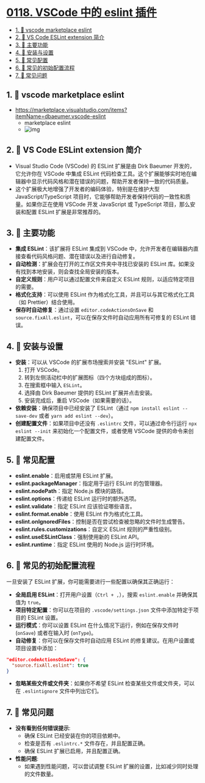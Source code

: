 # [0118. VSCode 中的 eslint 插件](https://github.com/Tdahuyou/TNotes.javascript/tree/main/notes/0118.%20VSCode%20%E4%B8%AD%E7%9A%84%20eslint%20%E6%8F%92%E4%BB%B6)

<!-- region:toc -->

- [1. 🔗 vscode marketplace eslint](#1--vscode-marketplace-eslint)
- [2. 📒 VS Code ESLint extension 简介](#2--vs-code-eslint-extension-简介)
- [3. 📒 主要功能](#3--主要功能)
- [4. 📒 安装与设置](#4--安装与设置)
- [5. 📒 常见配置](#5--常见配置)
- [6. 📒 常见的初始配置流程](#6--常见的初始配置流程)
- [7. 📒 常见问题](#7--常见问题)

<!-- endregion:toc -->

## 1. 🔗 vscode marketplace eslint

- https://marketplace.visualstudio.com/items?itemName=dbaeumer.vscode-eslint
  - marketplace eslint
  - ![img](https://cdn.jsdelivr.net/gh/tnotesjs/imgs@main/2024-09-29-11-07-20.png)

## 2. 📒 VS Code ESLint extension 简介

- Visual Studio Code (VSCode) 的 ESLint 扩展是由 Dirk Baeumer 开发的，它允许你在 VSCode 中集成 ESLint 代码检查工具。这个扩展能够实时地在编辑器中显示代码风格和潜在错误的问题，帮助开发者保持一致的代码质量。
- 这个扩展极大地增强了开发者的编码体验，特别是在维护大型 JavaScript/TypeScript 项目时，它能够帮助开发者保持代码的一致性和质量。如果你正在使用 VSCode 开发 JavaScript 或 TypeScript 项目，那么安装和配置 ESLint 扩展是非常推荐的。

## 3. 📒 主要功能

- **集成 ESLint**：该扩展将 ESLint 集成到 VSCode 中，允许开发者在编辑器内直接查看代码风格问题、潜在错误以及进行自动修复。
- **自动检测**：扩展会在打开的工作区文件夹中寻找已安装的 ESLint 库。如果没有找到本地安装，则会查找全局安装的版本。
- **自定义规则**：用户可以通过配置文件来自定义 ESLint 规则，以适应特定项目的需要。
- **格式化支持**：可以使用 ESLint 作为格式化工具，并且可以与其它格式化工具（如 Prettier）结合使用。
- **保存时自动修复**：通过设置 `editor.codeActionsOnSave` 和 `source.fixAll.eslint`，可以在保存文件时自动应用所有可修复的 ESLint 错误。

## 4. 📒 安装与设置

- **安装**：可以从 VSCode 的扩展市场搜索并安装 "ESLint" 扩展。
  1. 打开 VSCode。
  2. 转到左侧活动栏中的扩展图标（四个方块组成的图标）。
  3. 在搜索框中输入 `ESLint`。
  4. 选择由 Dirk Baeumer 提供的 ESLint 扩展并点击安装。
  5. 安装完成后，重启 VSCode（如果需要的话）。
- **依赖安装**：确保项目中已经安装了 ESLint（通过 `npm install eslint --save-dev` 或者 `yarn add eslint --dev`）。
- **创建配置文件**：如果项目中还没有 `.eslintrc` 文件，可以通过命令行运行 `npx eslint --init` 来初始化一个配置文件，或者使用 VSCode 提供的命令来创建配置文件。

## 5. 📒 常见配置

- **eslint.enable**：启用或禁用 ESLint 扩展。
- **eslint.packageManager**：指定用于运行 ESLint 的包管理器。
- **eslint.nodePath**：指定 Node.js 模块的路径。
- **eslint.options**：传递给 ESLint 运行时的额外选项。
- **eslint.validate**：指定 ESLint 应该验证哪些语言。
- **eslint.format.enable**：使用 ESLint 作为格式化工具。
- **eslint.onIgnoredFiles**：控制是否在尝试检查被忽略的文件时生成警告。
- **eslint.rules.customizations**：自定义 ESLint 规则的严重性级别。
- **eslint.useESLintClass**：强制使用新的 ESLint API。
- **eslint.runtime**：指定 ESLint 使用的 Node.js 运行时环境。

## 6. 📒 常见的初始配置流程

一旦安装了 ESLint 扩展，你可能需要进行一些配置以确保其正确运行：

- **全局启用 ESLint**：打开用户设置（`Ctrl + ,`），搜索 `eslint.enable` 并确保其值为 `true`。
- **项目特定配置**：你可以在项目的 `.vscode/settings.json` 文件中添加特定于项目的 ESLint 设置。
- **运行模式**：你可以设置 ESLint 在什么情况下运行，例如在保存文件时 (`onSave`) 或者在输入时 (`onType`)。
- **自动修复**：你可以在保存文件时自动应用 ESLint 的修复建议。在用户设置或项目设置中添加：

```json
"editor.codeActionsOnSave": {
  "source.fixAll.eslint": true
}
```

- **忽略某些文件或文件夹**：如果你不希望 ESLint 检查某些文件或文件夹，可以在 `.eslintignore` 文件中列出它们。

## 7. 📒 常见问题

- **没有看到任何错误提示**:
  - 确保 ESLint 已经安装在你的项目依赖中。
  - 检查是否有 `.eslintrc.*` 文件存在，并且配置正确。
  - 确保 ESLint 扩展已启用，并且配置正确。
- **性能问题**:
  - 如果遇到性能问题，可以尝试调整 ESLint 扩展的设置，比如减少同时处理的文件数量。
